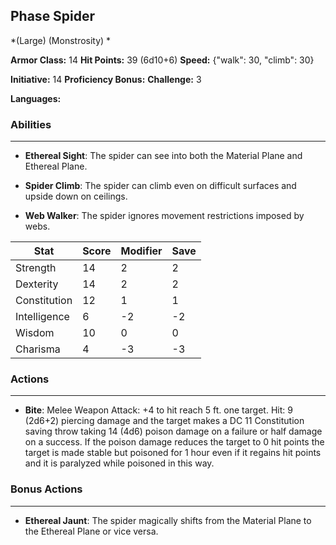 ## Phase Spider
*(Large) (Monstrosity) *

**Armor Class:** 14
**Hit Points:** 39 (6d10+6)
**Speed:** {"walk": 30, "climb": 30}

**Initiative:** 14
**Proficiency Bonus:**
**Challenge:** 3

**Languages:** 

### Abilities
 --- 
- **Ethereal Sight**: The spider can see into both the Material Plane and Ethereal Plane.

- **Spider Climb**: The spider can climb even on difficult surfaces and upside down on ceilings.

- **Web Walker**: The spider ignores movement restrictions imposed by webs.



| Stat | Score | Modifier | Save |
| ---- | ---- | ---- | ---- |
| Strength | 14 | 2 | 2 |
| Dexterity | 14 | 2 | 2 |
| Constitution | 12 | 1 | 1 |
| Intelligence | 6 | -2 | -2 |
| Wisdom | 10 | 0 | 0 |
| Charisma | 4 | -3 | -3 |

### Actions
 --- 
- **Bite**: Melee Weapon Attack: +4 to hit  reach 5 ft.  one target. Hit: 9 (2d6+2) piercing damage and the target makes a DC 11 Constitution saving throw  taking 14 (4d6) poison damage on a failure or half damage on a success. If the poison damage reduces the target to 0 hit points  the target is made stable but poisoned for 1 hour  even if it regains hit points  and it is paralyzed while poisoned in this way.

### Bonus Actions
 --- 
- **Ethereal Jaunt**: The spider magically shifts from the Material Plane to the Ethereal Plane or vice versa.

